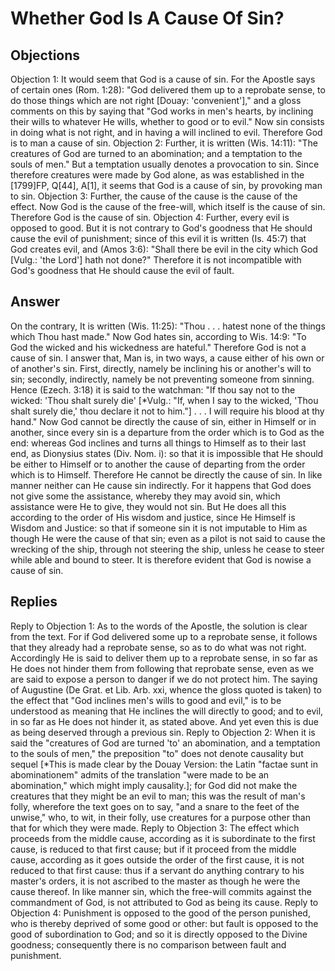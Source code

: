 # Whether God Is A Cause Of Sin?
## Objections
Objection 1: It would seem that God is a cause of sin. For the Apostle says of certain ones (Rom. 1:28): "God delivered them up to a reprobate sense, to do those things which are not right [Douay: 'convenient']," and a gloss comments on this by saying that "God works in men's hearts, by inclining their wills to whatever He wills, whether to good or to evil." Now sin consists in doing what is not right, and in having a will inclined to evil. Therefore God is to man a cause of sin.
Objection 2: Further, it is written (Wis. 14:11): "The creatures of God are turned to an abomination; and a temptation to the souls of men." But a temptation usually denotes a provocation to sin. Since therefore creatures were made by God alone, as was established in the [1799]FP, Q[44], A[1], it seems that God is a cause of sin, by provoking man to sin.
Objection 3: Further, the cause of the cause is the cause of the effect. Now God is the cause of the free-will, which itself is the cause of sin. Therefore God is the cause of sin.
Objection 4: Further, every evil is opposed to good. But it is not contrary to God's goodness that He should cause the evil of punishment; since of this evil it is written (Is. 45:7) that God creates evil, and (Amos 3:6): "Shall there be evil in the city which God [Vulg.: 'the Lord'] hath not done?" Therefore it is not incompatible with God's goodness that He should cause the evil of fault.
## Answer
On the contrary, It is written (Wis. 11:25): "Thou . . . hatest none of the things which Thou hast made." Now God hates sin, according to Wis. 14:9: "To God the wicked and his wickedness are hateful." Therefore God is not a cause of sin.
I answer that, Man is, in two ways, a cause either of his own or of another's sin. First, directly, namely be inclining his or another's will to sin; secondly, indirectly, namely be not preventing someone from sinning. Hence (Ezech. 3:18) it is said to the watchman: "If thou say not to the wicked: 'Thou shalt surely die' [*Vulg.: "If, when I say to the wicked, 'Thou shalt surely die,' thou declare it not to him."] . . . I will require his blood at thy hand." Now God cannot be directly the cause of sin, either in Himself or in another, since every sin is a departure from the order which is to God as the end: whereas God inclines and turns all things to Himself as to their last end, as Dionysius states (Div. Nom. i): so that it is impossible that He should be either to Himself or to another the cause of departing from the order which is to Himself. Therefore He cannot be directly the cause of sin. In like manner neither can He cause sin indirectly. For it happens that God does not give some the assistance, whereby they may avoid sin, which assistance were He to give, they would not sin. But He does all this according to the order of His wisdom and justice, since He Himself is Wisdom and Justice: so that if someone sin it is not imputable to Him as though He were the cause of that sin; even as a pilot is not said to cause the wrecking of the ship, through not steering the ship, unless he cease to steer while able and bound to steer. It is therefore evident that God is nowise a cause of sin.
## Replies
Reply to Objection 1: As to the words of the Apostle, the solution is clear from the text. For if God delivered some up to a reprobate sense, it follows that they already had a reprobate sense, so as to do what was not right. Accordingly He is said to deliver them up to a reprobate sense, in so far as He does not hinder them from following that reprobate sense, even as we are said to expose a person to danger if we do not protect him. The saying of Augustine (De Grat. et Lib. Arb. xxi, whence the gloss quoted is taken) to the effect that "God inclines men's wills to good and evil," is to be understood as meaning that He inclines the will directly to good; and to evil, in so far as He does not hinder it, as stated above. And yet even this is due as being deserved through a previous sin.
Reply to Objection 2: When it is said the "creatures of God are turned 'to' an abomination, and a temptation to the souls of men," the preposition "to" does not denote causality but sequel [*This is made clear by the Douay Version: the Latin "factae sunt in abominationem" admits of the translation "were made to be an abomination," which might imply causality.]; for God did not make the creatures that they might be an evil to man; this was the result of man's folly, wherefore the text goes on to say, "and a snare to the feet of the unwise," who, to wit, in their folly, use creatures for a purpose other than that for which they were made.
Reply to Objection 3: The effect which proceeds from the middle cause, according as it is subordinate to the first cause, is reduced to that first cause; but if it proceed from the middle cause, according as it goes outside the order of the first cause, it is not reduced to that first cause: thus if a servant do anything contrary to his master's orders, it is not ascribed to the master as though he were the cause thereof. In like manner sin, which the free-will commits against the commandment of God, is not attributed to God as being its cause.
Reply to Objection 4: Punishment is opposed to the good of the person punished, who is thereby deprived of some good or other: but fault is opposed to the good of subordination to God; and so it is directly opposed to the Divine goodness; consequently there is no comparison between fault and punishment.
